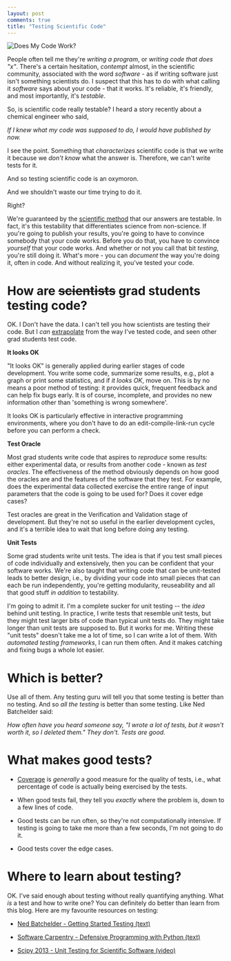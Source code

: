```yaml
---
layout: post
comments: true
title: "Testing Scientific Code"
---
```


![Does My Code Work?]({{site.url}}/assets/phd033114s.gif)

People often tell me they're *writing a program*,
or *writing code that does "x"*.
There's a certain hesitation,
*contempt* almost, in the scientific community,
associated with the word *software* - as if
writing software just isn't something scientists do.
I suspect that this has to do with what calling it
*software* says about your code -
that it works. It's reliable, it's friendly,
and most importantly, it's *testable*.

So, is scientific code really testable?
I heard a story recently about
a chemical engineer who said,

*If I knew what my code was supposed to do, I would have published by now.*

I see the point. 
Something that *characterizes* scientific code is that
we write it because we *don't know* what the answer is.
Therefore, we can't write tests for it.

And so testing scientific code is an oxymoron.

And we shouldn't waste our time trying to do it. 

Right?

We're guaranteed by the
[scientific method](http://en.wikipedia.org/wiki/Scientific_method)
that our answers are testable.
In fact,
it's this testability that differentiates
science from non-science.
If you're going to publish your results,
you're going to have to convince somebody
that your code works.
Before you do that, you have to convince
*yourself* that your code works.
And whether or not you call that bit *testing*,
you're still doing it.
What's more - you can *document* the way you're doing it,
often in code.
And without realizing it,
you've tested your code.

# How are ~~scientists~~ grad students testing code?

OK. I Don't have the data.
I can't tell you how scientists are testing their code.
But I *can* [extrapolate](http://xkcd.com/605/) from the
way I've tested code,
and seen other grad students test code.

**It looks OK**

"It looks OK" is generally applied during earlier
stages of code development.
You write some code,
summarize some results, e.g.,
plot a graph or print some statistics,
and if *it looks OK*, move on. This is by no means
a poor method of testing: it provides quick,
frequent feedback and can help fix bugs early.
It is of course, incomplete, and provides
no new information other than 'something is wrong
somewhere'.

It looks OK is particularly effective 
in interactive programming environments,
where you don't have to 
do an edit-compile-link-run cycle 
before you can perform a check.

**Test Oracle**

Most grad students write code that aspires to
*reproduce* some results:
either experimental data,
or results from another code - known as
*test oracles*.
The effectiveness of the method obviously depends on
how good the oracles are and the features
of the software that they test.
For example, does the experimental data collected
exercise the entire range of input parameters
that the code is going to be used for?
Does it cover edge cases?

Test oracles are great in the Verification and
Validation stage of development. But they're
not so useful in the earlier development cycles,
and it's a terrible idea to wait that long before
doing any testing.

**Unit Tests**

Some grad students write unit tests. 
The idea is that
if you test small pieces of code
individually and extensively,
then you can be confident that your software works.
We're also taught that writing code
that can be unit-tested leads to better design, 
i.e.,
by dividing your code into small pieces that can
each be run independently,
you're getting modularity, reuseability and
all that good stuff *in addition* to
testability.

I'm going to admit it. 
I'm a complete sucker for unit testing -- 
the *idea* behind unit testing. 
In practice,
I write tests that resemble unit tests,
but they might test larger bits of code than
typical unit tests do. 
They might take longer than
unit tests are supposed to.
But it works for me.
Writing these "unit tests" doesn't take me a lot of time,
so I can write a lot of them.
With *automated testing frameworks*, I can run them often.
And it makes catching and fixing bugs a whole lot easier.

# Which is better?

Use all of them.
Any testing guru will tell you that
some testing is better than no testing.
And so *all the testing* is better than some testing.
Like Ned Batchelder said: 

*How often have you heard someone say, "I wrote a lot of tests, but it wasn't worth it, so I deleted them." They don't. Tests are good.*

# What makes good tests?

* [Coverage](http://martinfowler.com/bliki/TestCoverage.html) 
is *generally* a good measure for the quality of tests, i.e., 
what percentage of code is actually being exercised 
by the tests.

* When good tests fail,
they tell you *exactly* where the problem is,
down to a few lines of code.

* Good tests can be run often,
so they're not computationally intensive.
If testing is going to take me more than a few seconds,
I'm not going to do it.

* Good tests cover the edge cases.

# Where to learn about testing?

OK. I've said enough about testing without really
quantifying anything. What *is* a test and how to write one?
You can definitely do better than learn from this blog.
Here are my favourite resources on testing:

* [Ned Batchelder - Getting Started Testing (text)](http://nedbatchelder.com/text/test0.html)

* [Software Carpentry - Defensive Programming with Python (text)](http://software-carpentry.org/v5/novice/python/05-defensive.html)

* [Scipy 2013 - Unit Testing for Scientific Software (video)](http://conference.scipy.org/scipy2013/tutorial_detail.php?id=106)
